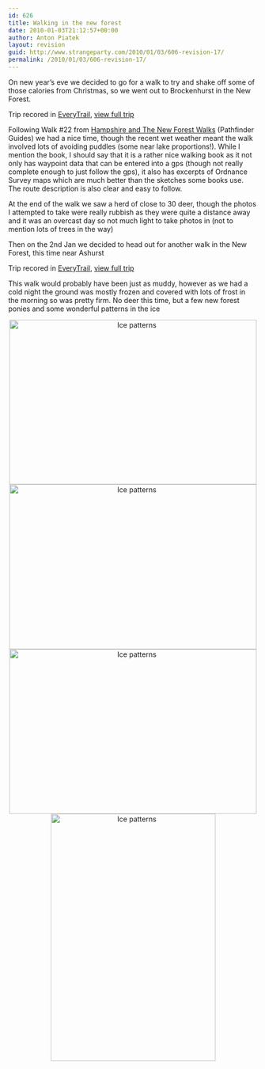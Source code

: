 ```yaml
---
id: 626
title: Walking in the new forest
date: 2010-01-03T21:12:57+00:00
author: Anton Piatek
layout: revision
guid: http://www.strangeparty.com/2010/01/03/606-revision-17/
permalink: /2010/01/03/606-revision-17/
---
```

On new year&#8217;s eve we decided to go for a walk to try and shake off some of those calories from Christmas, so we went out to Brockenhurst in the New Forest.

  
Trip recored in [EveryTrail](http://www.everytrail.com), [view full trip](http://www.everytrail.com/view_trip.php?trip_id=453763)

Following Walk #22 from [Hampshire and The New Forest Walks](http://www.crimsonpublishing.co.uk/book/details/9780711706095/jenny-plunknett-david-foster/hampshire-amp-the-new-forest-walks) (Pathfinder Guides) we had a nice time, though the recent wet weather meant the walk involved lots of avoiding puddles (some near lake proportions!). While I mention the book, I should say that it is a rather nice walking book as it not only has waypoint data that can be entered into a gps (though not really complete enough to just follow the gps), it also has excerpts of Ordnance Survey maps which are much better than the sketches some books use. The route description is also clear and easy to follow.

At the end of the walk we saw a herd of close to 30 deer, though the photos I attempted to take were really rubbish as they were quite a distance away and it was an overcast day so not much light to take photos in (not to mention lots of trees in the way)

Then on the 2nd Jan we decided to head out for another walk in the New Forest, this time near Ashurst



Trip recored in [EveryTrail](http://www.everytrail.com), [view full trip](http://www.everytrail.com/view_trip.php?trip_id=455839)

This walk would probably have been just as muddy, however as we had a cold night the ground was mostly frozen and covered with lots of frost in the morning so was pretty firm. No deer this time, but a few new forest ponies and some wonderful patterns in the ice

<p style="text-align: center;">
  <a class="tt-flickr tt-flickr tt-flickr-Medium" title="Ice patterns" href="http://farm5.static.flickr.com/4071/4240613391_dce3591b03_b.jpg"><img src="http://farm5.static.flickr.com/4071/4240613391_dce3591b03.jpg" border="0" alt="Ice patterns" width="500" height="333" /></a> <a class="tt-flickr tt-flickr tt-flickr-Medium" title="Ice patterns" href="http://farm5.static.flickr.com/4009/4241386910_0321e788dc_b.jpg"><img src="http://farm5.static.flickr.com/4009/4241386910_0321e788dc.jpg" border="0" alt="Ice patterns" width="500" height="333" /></a> <a class="tt-flickr tt-flickr tt-flickr-Medium" title="Ice patterns" href="http://farm3.static.flickr.com/2525/4241382790_b7dd1b6ec0_b.jpg"><img src="http://farm3.static.flickr.com/2525/4241382790_b7dd1b6ec0.jpg" border="0" alt="Ice patterns" width="500" height="333" /></a> <a class="tt-flickr tt-flickr tt-flickr-Medium" title="Ice patterns" href="http://farm3.static.flickr.com/2525/4241384066_a10dc52a2e_b.jpg"><img class="aligncenter" src="http://farm3.static.flickr.com/2525/4241384066_a10dc52a2e.jpg" border="0" alt="Ice patterns" width="333" height="500" /></a>
</p>
